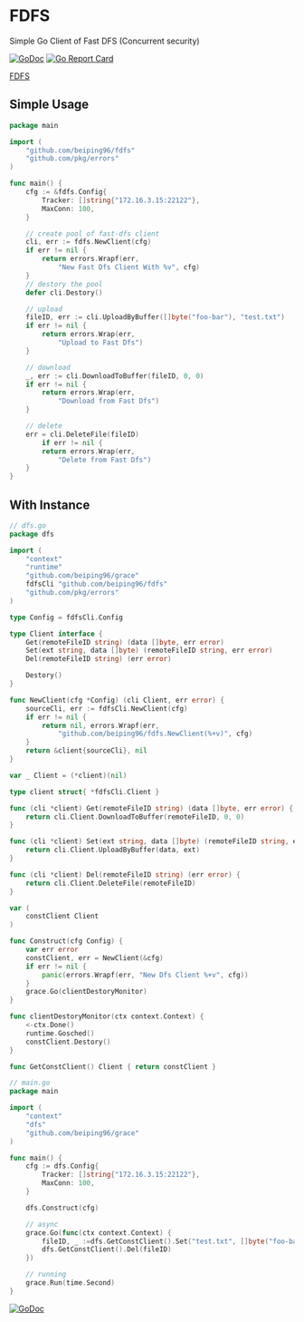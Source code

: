 # FDFS

Simple Go Client of Fast DFS (Concurrent security)

[![GoDoc](https://godoc.org/github.com/beiping96/fdfs?status.svg)](https://godoc.org/github.com/beiping96/fdfs)
[![Go Report Card](https://goreportcard.com/badge/github.com/beiping96/fdfs)](https://goreportcard.com/report/github.com/beiping96/fdfs)

[FDFS](https://github.com/happyfish100/fastdfs)

## Simple Usage

``` go
package main

import (
    "github.com/beiping96/fdfs"
    "github.com/pkg/errors"
)

func main() {
    cfg := &fdfs.Config{
        Tracker: []string{"172.16.3.15:22122"},
        MaxConn: 100,
    }

    // create pool of fast-dfs client
    cli, err := fdfs.NewClient(cfg)
    if err != nil {
        return errors.Wrapf(err,
            "New Fast Dfs Client With %v", cfg)
    }
    // destory the pool
    defer cli.Destory()

    // upload
    fileID, err := cli.UploadByBuffer([]byte("foo-bar"), "test.txt")
    if err != nil {
        return errors.Wrap(err,
            "Upload to Fast Dfs")
    }

    // download
    _, err := cli.DownloadToBuffer(fileID, 0, 0)
    if err != nil {
        return errors.Wrap(err,
            "Download from Fast Dfs")
    }

    // delete
    err = cli.DeleteFile(fileID)
        if err != nil {
        return errors.Wrap(err,
            "Delete from Fast Dfs")
    }
}
```

## With Instance

``` go
// dfs.go
package dfs

import (
    "context"
    "runtime"
    "github.com/beiping96/grace"
    fdfsCli "github.com/beiping96/fdfs"
    "github.com/pkg/errors"
)

type Config = fdfsCli.Config

type Client interface {
    Get(remoteFileID string) (data []byte, err error)
    Set(ext string, data []byte) (remoteFileID string, err error)
    Del(remoteFileID string) (err error)

    Destory()
}

func NewClient(cfg *Config) (cli Client, err error) {
    sourceCli, err := fdfsCli.NewClient(cfg)
    if err != nil {
        return nil, errors.Wrapf(err,
            "github.com/beiping96/fdfs.NewClient(%+v)", cfg)
    }
    return &client{sourceCli}, nil
}

var _ Client = (*client)(nil)

type client struct{ *fdfsCli.Client }

func (cli *client) Get(remoteFileID string) (data []byte, err error) {
    return cli.Client.DownloadToBuffer(remoteFileID, 0, 0)
}

func (cli *client) Set(ext string, data []byte) (remoteFileID string, err error) {
    return cli.Client.UploadByBuffer(data, ext)
}

func (cli *client) Del(remoteFileID string) (err error) {
    return cli.Client.DeleteFile(remoteFileID)
}

var (
    constClient Client
)

func Construct(cfg Config) {
    var err error
    constClient, err = NewClient(&cfg)
    if err != nil {
        panic(errors.Wrapf(err, "New Dfs Client %+v", cfg))
    }
    grace.Go(clientDestoryMonitor)
}

func clientDestoryMonitor(ctx context.Context) {
    <-ctx.Done()
    runtime.Gosched()
    constClient.Destory()
}

func GetConstClient() Client { return constClient }
```

``` go
// main.go
package main

import (
    "context"
    "dfs"
    "github.com/beiping96/grace"
)

func main() {
    cfg := dfs.Config{
        Tracker: []string{"172.16.3.15:22122"},
        MaxConn: 100,
    }

    dfs.Construct(cfg)

    // async
    grace.Go(func(ctx context.Context) {
        fileID, _ :=dfs.GetConstClient().Set("test.txt", []byte("foo-bar"))
        dfs.GetConstClient().Del(fileID)
    })

    // running
    grace.Run(time.Second)
}
```

[![GoDoc](https://godoc.org/github.com/beiping96/fdfs?status.svg)](https://godoc.org/github.com/beiping96/fdfs)
